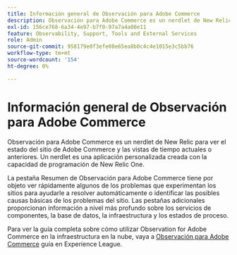 ```yaml
---
title: Información general de Observación para Adobe Commerce
description: Observación para Adobe Commerce es un nerdlet de New Relic para ver el estado del sitio de Adobe Commerce y las vistas de tiempo actuales o anteriores. Un nerdlet es una aplicación personalizada creada con la capacidad de programación de New Relic One.
exl-id: 156ce768-6a34-4e97-b7f0-97a7a4a00e11
feature: Observability, Support, Tools and External Services
role: Admin
source-git-commit: 958179e0f3efe08e65ea8b0c4c4e1015e3c5bb76
workflow-type: tm+mt
source-wordcount: '154'
ht-degree: 0%

---
```


# Información general de Observación para Adobe Commerce

Observación para Adobe Commerce es un nerdlet de New Relic para ver el estado del sitio de Adobe Commerce y las vistas de tiempo actuales o anteriores. Un nerdlet es una aplicación personalizada creada con la capacidad de programación de New Relic One.

La pestaña Resumen de Observación para Adobe Commerce tiene por objeto ver rápidamente algunos de los problemas que experimentan los sitios para ayudarle a resolver automáticamente o identificar las posibles causas básicas de los problemas del sitio. Las pestañas adicionales proporcionan información a nivel más profundo sobre los servicios de componentes, la base de datos, la infraestructura y los estados de proceso.

Para ver la guía completa sobre cómo utilizar Observation for Adobe Commerce en la infraestructura en la nube, vaya a [Observación para Adobe Commerce](https://experienceleague.adobe.com/docs/commerce-operations/tools/observation-for-adobe-commerce/intro.html) guía en Experience League.
